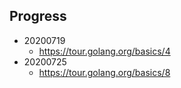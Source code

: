 ## Progress
- 20200719
	- https://tour.golang.org/basics/4
- 20200725
	- https://tour.golang.org/basics/8